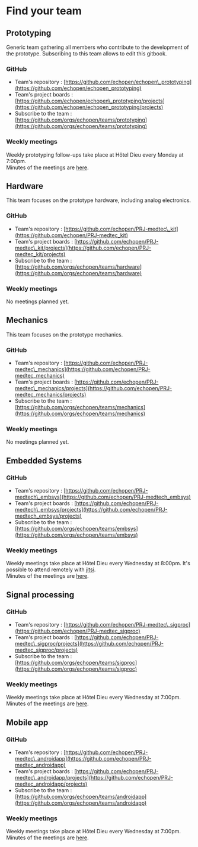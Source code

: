 # Find your team

## Prototyping

Generic team gathering all members who contribute to the development of the prototype. Subscribing to this team allows to edit this gitbook.

### GitHub

* Team's repository : [https://github.com/echopen/echopen\_prototyping](https://github.com/echopen/echopen_prototyping)
* Team's project boards : [https://github.com/echopen/echopen\_prototyping/projects](https://github.com/echopen/echopen_prototyping/projects)
* Subscribe to the team : [https://github.com/orgs/echopen/teams/prototyping](https://github.com/orgs/echopen/teams/prototyping)

### Weekly meetings

Weekly prototyping follow-ups take place at Hôtel Dieu every Monday at 7:00pm.  
Minutes of the meetings are [here](../followup/weekly_meeting.md).

## Hardware

This team focuses on the prototype hardware, including analog electronics.

### GitHub

* Team's repository : [https://github.com/echopen/PRJ-medtec\_kit](https://github.com/echopen/PRJ-medtec_kit)
* Team's project boards : [https://github.com/echopen/PRJ-medtec\_kit/projects](https://github.com/echopen/PRJ-medtec_kit/projects)
* Subscribe to the team : [https://github.com/orgs/echopen/teams/hardware](https://github.com/orgs/echopen/teams/hardware)

### Weekly meetings

No meetings planned yet.

## Mechanics

This team focuses on the prototype mechanics.

### GitHub

* Team's repository : [https://github.com/echopen/PRJ-medtec\_mechanics](https://github.com/echopen/PRJ-medtec_mechanics) 
* Team's project boards : [https://github.com/echopen/PRJ-medtec\_mechanics/projects](https://github.com/echopen/PRJ-medtec_mechanics/projects)
* Subscribe to the team : [https://github.com/orgs/echopen/teams/mechanics](https://github.com/orgs/echopen/teams/mechanics)

### Weekly meetings

No meetings planned yet.

## Embedded Systems

### GitHub

* Team's repository : [https://github.com/echopen/PRJ-medtech\_embsys](https://github.com/echopen/PRJ-medtech_embsys)
* Team's project boards : [https://github.com/echopen/PRJ-medtech\_embsys/projects](https://github.com/echopen/PRJ-medtech_embsys/projects)
* Subscribe to the team : [https://github.com/orgs/echopen/teams/embsys](https://github.com/orgs/echopen/teams/embsys)

### Weekly meetings

Weekly meetings take place at Hôtel Dieu every Wednesday at 8:00pm. It's possible to attend remotely with [jitsi](https://meet.jit.si/echopenEmbedded).  
Minutes of the meetings are [here](../followup/meetings_embsys.md).

## Signal processing

### GitHub

* Team's repository : [https://github.com/echopen/PRJ-medtec\_sigproc](https://github.com/echopen/PRJ-medtec_sigproc)
* Team's project boards : [https://github.com/echopen/PRJ-medtec\_sigproc/projects](https://github.com/echopen/PRJ-medtec_sigproc/projects)
* Subscribe to the team : [https://github.com/orgs/echopen/teams/sigproc](https://github.com/orgs/echopen/teams/sigproc)

### Weekly meetings

Weekly meetings take place at Hôtel Dieu every Wednesday at 7:00pm.  
Minutes of the meetings are [here](../followup/meetings_sigproc.md).

## Mobile app

### GitHub

* Team's repository : [https://github.com/echopen/PRJ-medtec\_androidapp](https://github.com/echopen/PRJ-medtec_androidapp)
* Team's project boards : [https://github.com/echopen/PRJ-medtec\_androidapp/projects](https://github.com/echopen/PRJ-medtec_androidapp/projects)
* Subscribe to the team : [https://github.com/orgs/echopen/teams/androidapp](https://github.com/orgs/echopen/teams/androidapp)

### Weekly meetings

Weekly meetings take place at Hôtel Dieu every Wednesday at 7:00pm.  
Minutes of the meetings are [here](../followup/meetings_app.md).

